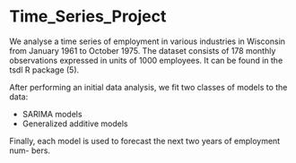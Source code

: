 # Time_Series_Project

We analyse a time series of employment in various industries in Wisconsin from January 1961 to October 1975. The dataset consists of 178 monthly observations expressed in units of 1000 employees. It can be found in the tsdl R package (5).

After performing an initial data analysis, we fit two classes of models to the data:
  - SARIMA models
  - Generalized additive models

Finally, each model is used to forecast the next two years of employment num- bers.
